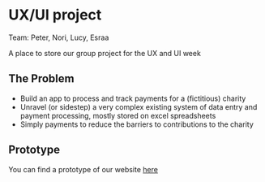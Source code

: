 # UX/UI project

Team: Peter, Nori, Lucy, Esraa

A place to store our group project for the UX and UI week

## The Problem
- Build an app to process and track payments for a (fictitious) charity
- Unravel (or sidestep) a very complex existing system of data entry and payment processing, mostly stored on excel spreadsheets
- Simply payments to reduce the barriers to contributions to the charity

## Prototype

You can find a prototype of our website [here](https://xd.adobe.com/view/f3419bb3-0841-4780-8c34-6531d0a85d6e/)
